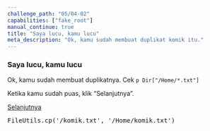 ```yaml
---
challenge_path: "05/04-02"
capabilities: ["fake_root"]
manual_continue: true
title: "Saya lucu, kamu lucu"
meta_description: "Ok, kamu sudah membuat duplikat komik itu."
---
```


### Saya lucu, kamu lucu

Ok, kamu sudah membuat duplikatnya. Cek `p Dir["/Home/*.txt"]`

Ketika kamu sudah puas, klik “Selanjutnya”.

<div class="cta-with-btn">
	<a href="05-01.html" class="medium button full-width btn-cta btn-cta-selanjutnya js-challenge-link">Selanjutnya</a>
</div>

<pre id="code-prefill">
FileUtils.cp('/komik.txt', '/Home/komik.txt')
</pre>
